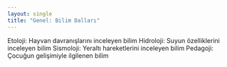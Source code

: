 ```yaml
---
layout: single
title: "Genel: Bilim Dalları"
---
```

Etoloji: Hayvan davranışlarını inceleyen bilim
Hidroloji: Suyun özelliklerini inceleyen bilim
Sismoloji: Yeraltı hareketlerini inceleyen bilim
Pedagoji: Çocuğun gelişimiyle ilgilenen bilim
